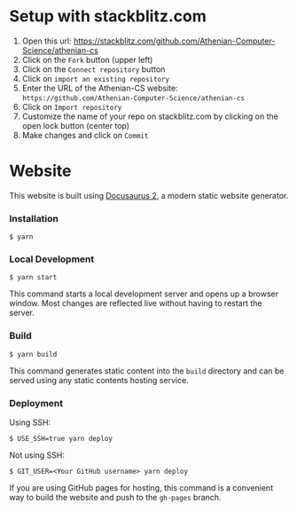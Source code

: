 # Setup with stackblitz.com

1. Open this url: https://stackblitz.com/github.com/Athenian-Computer-Science/athenian-cs
2. Click on the `Fork` button (upper left)
3. Click on the `Connect repository` button
4. Click on `import an existing repository`
5. Enter the URL of the Athenian-CS website: `https://github.com/Athenian-Computer-Science/athenian-cs`
6. Click on `Import repository`
7. Customize the name of your repo on stackblitz.com by clicking on the open lock button (center top)
8. Make changes and click on `Commit`

# Website

This website is built using [Docusaurus 2](https://docusaurus.io/), a modern static website generator.

### Installation

```
$ yarn
```

### Local Development

```
$ yarn start
```

This command starts a local development server and opens up a browser window. Most changes are reflected live without having to restart the server.

### Build

```
$ yarn build
```

This command generates static content into the `build` directory and can be served using any static contents hosting service.

### Deployment

Using SSH:

```
$ USE_SSH=true yarn deploy
```

Not using SSH:

```
$ GIT_USER=<Your GitHub username> yarn deploy
```

If you are using GitHub pages for hosting, this command is a convenient way to build the website and push to the `gh-pages` branch.
